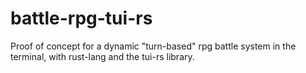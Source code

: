 # battle-rpg-tui-rs
Proof of concept for a dynamic "turn-based" rpg battle system in the terminal, with rust-lang and the tui-rs library.

